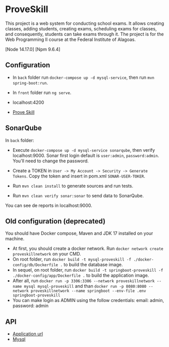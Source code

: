 # ProveSkill

This project is a web system for conducting school exams. It allows creating classes, adding students, creating exams, scheduling exams for classes, and consequently, students can take exams through it. The project is for the Web Programming II course at the Federal Institute of Alagoas.

[Node 14.17.0] [Npm 9.6.4]

## Configuration

* In `back` folder run `docker-compose up -d mysql-service`, then run `mvn spring-boot:run`.
* In `front` folder run `ng serve`.

* localhost:4200

* [Prove Skill](http://proveskill.com)


## SonarQube

In `back` folder:

* Execute `docker-compose up -d mysql-service sonarqube`, then verify localhost:9000.
Sonar first login default is `user:admin`, `password:admin`. You'll need to change the password.

* Create a TOKEN in `User -> My Account -> Security -> Generate Tokens`. Copy the token and insert in pom.xml `SONAR-USER-TOKER`.

* Run `mvn clean install` to generate sources and run tests.
* Run `mvn clean verify sonar:sonar` to send data to SonarQube.

You can see de reports in localhost:9000.

## Old configuration (deprecated)
You should have Docker compose, Maven and JDK 17 installed on your machine.

* At first, you should create a docker network. Run `docker network create proveskillnetwork` on your CMD.
* On root folder, run `docker build -t mysql-proveskill -f ./docker-config/db/Dockerfile .` to build the database image.
* In sequel, on root folder, run `docker build -t springboot-proveskill -f ./docker-config/app/Dockerfile .` to build the application image.
* After all, run `docker run -p 3306:3306 --network proveskillnetwork --name mysql mysql-proveskill` and than `docker run -p 8080:8080 --network proveskillnetwork --name springboot --env-file .env springboot-proveskill`
* You can make login as ADMIN using the follow credentials: email: admin, password: admin

## API
* [Application url](http://localhost:2364/api/v1)
* [Mysql](http://localhost:3306)
